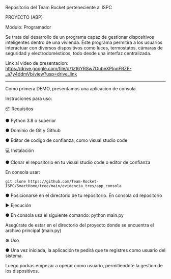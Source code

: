 Repositorio del Team Rocket perteneciente al ISPC

PROYECTO (ABP)

Módulo: Programador

Se trata del desarrollo de un programa capaz de gestionar dispositivos inteligentes dentro de una vivienda. Este programa permitirá a los usuarios interactuar con diversos dispositivos como luces, termostatos, cámaras de seguridad y electrodomésticos, todo desde una interfaz centralizada.

Link al video de presentacion: https://drive.google.com/file/d/1z16YRSw7OubeXPIpnFRZE-_a7y4ddmVb/view?usp=drive_link

----------------------------------------------------------------------------------------------------------
Como primera DEMO, presentamos una aplicacion de consola.

Instruciones para uso:

📦 Requisitos

●	Python 3.8 o superior

●	Dominio de Git y Github

●	Editor de codigo de confianza, como visual studio code


💻 Instalación

●	Clonar el repositorio en tu visual studio code o editor de confianza

En consola usar:

    git clone https://github.com/Team-Rocket-ISPC/SmartHome/tree/main/evidencia_tres/app_consola
    
●	Posicionarse en el directorio de tu repositorio. En consola cd repositorio


▶️ Ejecución

●	En consola usa el siguiente comando: python main.py

Asegúrate de estar en el directorio del proyecto donde se encuentra el archivo principal (main.py)


⚙️ Uso

●	Una vez iniciada, la aplicación te pedirá que te registres como usuario del sistema. 

Luego podras empezar a operar como usuario, permitiendote la gestion de los dispositivos.
